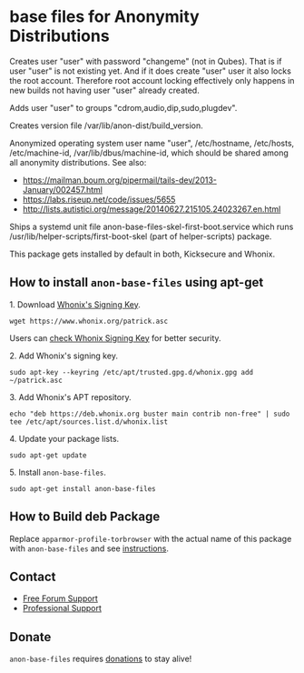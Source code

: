 # base files for Anonymity Distributions #

Creates user "user" with password "changeme" (not in Qubes).
That is if user "user" is not existing yet.
And if it does create "user" user it also locks the root account.
Therefore root account locking effectively only happens in new
builds not having user "user" already created.

Adds user "user" to groups "cdrom,audio,dip,sudo,plugdev".

Creates version file /var/lib/anon-dist/build_version.

Anonymized operating system user name "user", /etc/hostname, /etc/hosts,
/etc/machine-id, /var/lib/dbus/machine-id, which should be shared among all
anonymity distributions. See also:

* https://mailman.boum.org/pipermail/tails-dev/2013-January/002457.html
* https://labs.riseup.net/code/issues/5655
* http://lists.autistici.org/message/20140627.215105.24023267.en.html

Ships a systemd unit file anon-base-files-skel-first-boot.service
which runs /usr/lib/helper-scripts/first-boot-skel (part of helper-scripts)
package.

This package gets installed by default in both, Kicksecure and Whonix.
## How to install `anon-base-files` using apt-get ##

1\. Download [Whonix's Signing Key]().

```
wget https://www.whonix.org/patrick.asc
```

Users can [check Whonix Signing Key](https://www.whonix.org/wiki/Whonix_Signing_Key) for better security.

2\. Add Whonix's signing key.

```
sudo apt-key --keyring /etc/apt/trusted.gpg.d/whonix.gpg add ~/patrick.asc
```

3\. Add Whonix's APT repository.

```
echo "deb https://deb.whonix.org buster main contrib non-free" | sudo tee /etc/apt/sources.list.d/whonix.list
```

4\. Update your package lists.

```
sudo apt-get update
```

5\. Install `anon-base-files`.

```
sudo apt-get install anon-base-files
```

## How to Build deb Package ##

Replace `apparmor-profile-torbrowser` with the actual name of this package with `anon-base-files` and see [instructions](https://www.whonix.org/wiki/Dev/Build_Documentation/apparmor-profile-torbrowser).

## Contact ##

* [Free Forum Support](https://forums.whonix.org)
* [Professional Support](https://www.whonix.org/wiki/Professional_Support)

## Donate ##

`anon-base-files` requires [donations](https://www.whonix.org/wiki/Donate) to stay alive!
